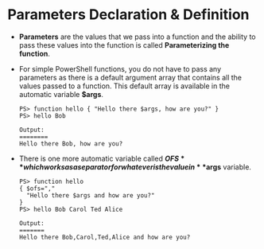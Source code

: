# Parameters Declaration & Definition

- **Parameters** are the values that we pass into a function and the ability to pass these values into the function is called **Parameterizing the function**.
- For simple PowerShell functions, you do not have to pass any parameters as there is a default argument array that contains all the values passed to a function. 
  This default array is available in the automatic variable **$args**.
  
      PS> function hello { "Hello there $args, how are you?" }
      PS> hello Bob
      
      Output:
      ========
      Hello there Bob, how are you?
      
- There is one more automatic variable called **$OFS** which works as a separator for whatever is the value in **$args** variable.

      PS> function hello
      { $ofs=","
        "Hello there $args and how are you?"
      }
      PS> hello Bob Carol Ted Alice
      
      Output:
      =======
      Hello there Bob,Carol,Ted,Alice and how are you?

      
    
    
